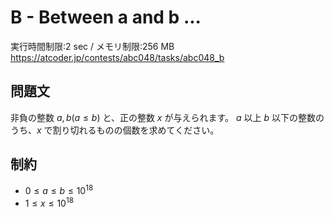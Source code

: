 # B - Between a and b ...

実行時間制限:2 sec / メモリ制限:256 MB
https://atcoder.jp/contests/abc048/tasks/abc048_b


## 問題文

非負の整数 $a, b (a \le b)$ と、正の整数 $x$ が与えられます。 $a$ 以上 $b$ 以下の整数のうち、$x$ で割り切れるものの個数を求めてください。

## 制約

- $0 \le a \le b \le 10^{18}$
- $1 \le x \le 10^{18}$
